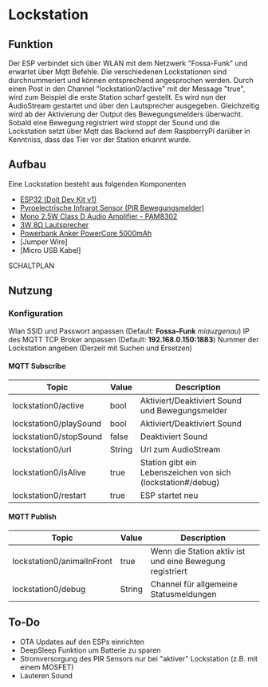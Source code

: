 # Lockstation

## Funktion
Der ESP verbindet sich über WLAN mit dem Netzwerk "Fossa-Funk" und erwartet über Mqtt Befehle. Die verschiedenen Lockstationen sind durchnummeriert und können entsprechend angesprochen werden. Durch einen Post in den Channel "lockstation0/active" mit der Message "true", wird zum Beispiel die erste Station scharf gestellt. Es wird nun der AudioStream gestartet und über den Lautsprecher ausgegeben. Gleichzeitig wird ab der Aktivierung der Output des Bewegungsmelders überwacht. Sobald eine Bewegung registriert wird stoppt der Sound und die Lockstation setzt über Mqtt das Backend auf dem RaspberryPi darüber in Kenntniss, dass das Tier vor der Station erkannt wurde.

## Aufbau
Eine Lockstation besteht aus folgenden Komponenten
* [ESP32 (Doit Dev Kit v1)](https://www.amazon.de/gp/product/B071JR9WS9/ref=oh_aui_detailpage_o03_s00?ie=UTF8&psc=1)
* [Pyroelectrische Infrarot Sensor (PIR Bewegungsmelder)](https://www.amazon.de/gp/product/B008AESDSY/ref=oh_aui_detailpage_o01_s00?ie=UTF8&psc=1)
* [Mono 2.5W Class D Audio Amplifier - PAM8302](https://www.amazon.de/gp/product/B00PY2YSI4/ref=oh_aui_detailpage_o03_s00?ie=UTF8&psc=1)
* [3W 8Ω Lautsprecher](https://www.amazon.de/gp/product/B078WQBDK4/ref=oh_aui_detailpage_o04_s00?ie=UTF8&psc=1)
* [Powerbank Anker PowerCore 5000mAh](https://www.amazon.de/gp/product/B01CU1EC6Y/ref=oh_aui_detailpage_o00_s00?ie=UTF8&psc=1)
* [Jumper Wire]
* [Micro USB Kabel]

SCHALTPLAN

## Nutzung

### Konfiguration
Wlan SSID und Passwort anpassen (Default: **Fossa-Funk** *miauzgenau*)
IP des MQTT TCP Broker anpassen (Default: **192.168.0.150:1883**)
Nummer der Lockstation angeben (Derzeit mit Suchen und Ersetzen)

#### MQTT Subscribe
| Topic                      | Value    | Description                                                   |
| -------------------------- | -------- | ------------------------------------------------------------- |
| lockstation0/active        | bool     | Aktiviert/Deaktiviert Sound und Bewegungsmelder |
| lockstation0/playSound     | bool     | Aktiviert/Deaktiviert Sound |
| lockstation0/stopSound     | false    | Deaktiviert Sound |
| lockstation0/url           | String   | Url zum AudioStream |
| lockstation0/isAlive       | true     | Station gibt ein Lebenszeichen von sich (lockstation#/debug) |
| lockstation0/restart       | true     | ESP startet neu |

#### MQTT Publish
| Topic                      | Value    | Description                                                   |
| -------------------------- | -------- | ------------------------------------------------------------- |
| lockstation0/animalInFront | true     | Wenn die Station aktiv ist und eine Bewegung registriert |
| lockstation0/debug         | String   | Channel für allgemeine Statusmeldungen |

## To-Do
* OTA Updates auf den ESPs einrichten
* DeepSleep Funktion um Batterie zu sparen
* Stromversorgung des PIR Sensors nur bei "aktiver" Lockstation (z.B. mit einem MOSFET)
* Lauteren Sound
